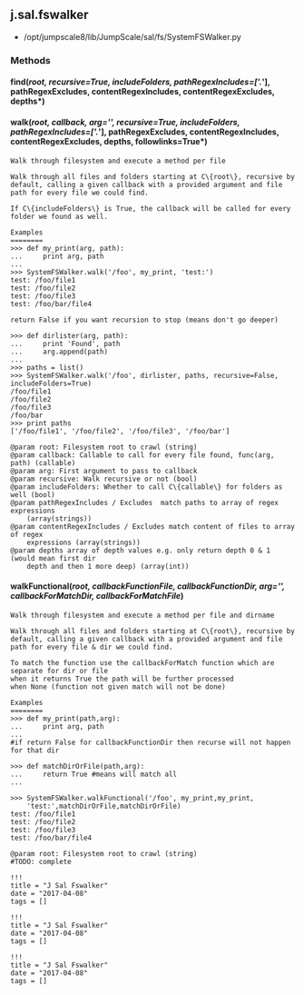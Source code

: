 <!-- toc -->
## j.sal.fswalker

- /opt/jumpscale8/lib/JumpScale/sal/fs/SystemFSWalker.py

### Methods

#### find(*root, recursive=True, includeFolders, pathRegexIncludes=['.*'], pathRegexExcludes, contentRegexIncludes, contentRegexExcludes, depths*) 

#### walk(*root, callback, arg='', recursive=True, includeFolders, pathRegexIncludes=['.*'], pathRegexExcludes, contentRegexIncludes, contentRegexExcludes, depths, followlinks=True*) 

```
Walk through filesystem and execute a method per file

Walk through all files and folders starting at C\{root\}, recursive by
default, calling a given callback with a provided argument and file
path for every file we could find.

If C\{includeFolders\} is True, the callback will be called for every
folder we found as well.

Examples
========
>>> def my_print(arg, path):
...     print arg, path
...
>>> SystemFSWalker.walk('/foo', my_print, 'test:')
test: /foo/file1
test: /foo/file2
test: /foo/file3
test: /foo/bar/file4

return False if you want recursion to stop (means don't go deeper)

>>> def dirlister(arg, path):
...     print 'Found', path
...     arg.append(path)
...
>>> paths = list()
>>> SystemFSWalker.walk('/foo', dirlister, paths, recursive=False, includeFolders=True)
/foo/file1
/foo/file2
/foo/file3
/foo/bar
>>> print paths
['/foo/file1', '/foo/file2', '/foo/file3', '/foo/bar']

@param root: Filesystem root to crawl (string)
@param callback: Callable to call for every file found, func(arg, path) (callable)
@param arg: First argument to pass to callback
@param recursive: Walk recursive or not (bool)
@param includeFolders: Whether to call C\{callable\} for folders as well (bool)
@param pathRegexIncludes / Excludes  match paths to array of regex expressions
    (array(strings))
@param contentRegexIncludes / Excludes match content of files to array of regex
    expressions (array(strings))
@param depths array of depth values e.g. only return depth 0 & 1 (would mean first dir
    depth and then 1 more deep) (array(int))

```

#### walkFunctional(*root, callbackFunctionFile, callbackFunctionDir, arg='', callbackForMatchDir, callbackForMatchFile*) 

```
Walk through filesystem and execute a method per file and dirname

Walk through all files and folders starting at C\{root\}, recursive by
default, calling a given callback with a provided argument and file
path for every file & dir we could find.

To match the function use the callbackForMatch function which are separate for dir or file
when it returns True the path will be further processed
when None (function not given match will not be done)

Examples
========
>>> def my_print(path,arg):
...     print arg, path
...
#if return False for callbackFunctionDir then recurse will not happen for that dir

>>> def matchDirOrFile(path,arg):
...     return True #means will match all
...

>>> SystemFSWalker.walkFunctional('/foo', my_print,my_print,
    'test:',matchDirOrFile,matchDirOrFile)
test: /foo/file1
test: /foo/file2
test: /foo/file3
test: /foo/bar/file4

@param root: Filesystem root to crawl (string)
#TODO: complete

```


```
!!!
title = "J Sal Fswalker"
date = "2017-04-08"
tags = []
```

```
!!!
title = "J Sal Fswalker"
date = "2017-04-08"
tags = []
```

```
!!!
title = "J Sal Fswalker"
date = "2017-04-08"
tags = []
```
